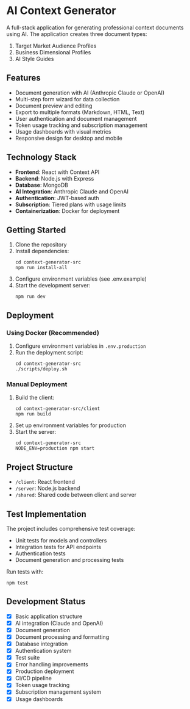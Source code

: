 # AI Context Generator

A full-stack application for generating professional context documents using AI. The application creates three document types:

1. Target Market Audience Profiles
2. Business Dimensional Profiles
3. AI Style Guides

## Features

- Document generation with AI (Anthropic Claude or OpenAI)
- Multi-step form wizard for data collection
- Document preview and editing
- Export to multiple formats (Markdown, HTML, Text)
- User authentication and document management
- Token usage tracking and subscription management
- Usage dashboards with visual metrics
- Responsive design for desktop and mobile

## Technology Stack

- **Frontend**: React with Context API
- **Backend**: Node.js with Express
- **Database**: MongoDB
- **AI Integration**: Anthropic Claude and OpenAI
- **Authentication**: JWT-based auth
- **Subscription**: Tiered plans with usage limits
- **Containerization**: Docker for deployment

## Getting Started

1. Clone the repository
2. Install dependencies:
   ```
   cd context-generator-src
   npm run install-all
   ```
3. Configure environment variables (see .env.example)
4. Start the development server:
   ```
   npm run dev
   ```

## Deployment

### Using Docker (Recommended)

1. Configure environment variables in `.env.production`
2. Run the deployment script:
   ```
   cd context-generator-src
   ./scripts/deploy.sh
   ```

### Manual Deployment

1. Build the client:
   ```
   cd context-generator-src/client
   npm run build
   ```
2. Set up environment variables for production
3. Start the server:
   ```
   cd context-generator-src
   NODE_ENV=production npm start
   ```
   
## Project Structure

- `/client`: React frontend
- `/server`: Node.js backend
- `/shared`: Shared code between client and server

## Test Implementation

The project includes comprehensive test coverage:

- Unit tests for models and controllers
- Integration tests for API endpoints
- Authentication tests
- Document generation and processing tests

Run tests with:
```
npm test
```

## Development Status

- [x] Basic application structure
- [x] AI integration (Claude and OpenAI)
- [x] Document generation
- [x] Document processing and formatting
- [x] Database integration
- [x] Authentication system
- [x] Test suite
- [x] Error handling improvements
- [x] Production deployment
- [x] CI/CD pipeline
- [x] Token usage tracking
- [x] Subscription management system
- [x] Usage dashboards
